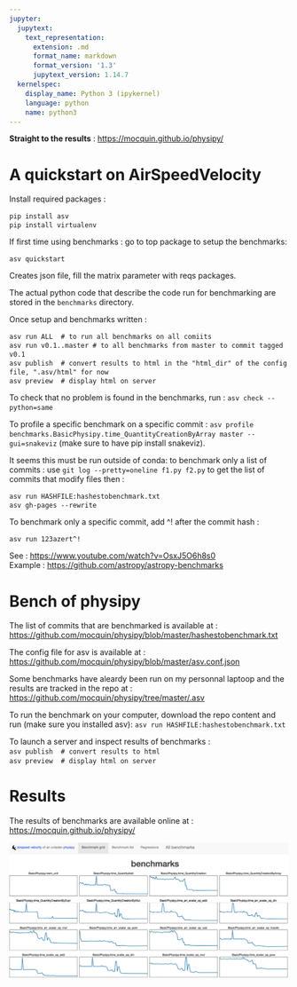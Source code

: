 ```yaml
---
jupyter:
  jupytext:
    text_representation:
      extension: .md
      format_name: markdown
      format_version: '1.3'
      jupytext_version: 1.14.7
  kernelspec:
    display_name: Python 3 (ipykernel)
    language: python
    name: python3
---
```


__Straight to the results__ : 
 https://mocquin.github.io/physipy/


# A quickstart on AirSpeedVelocity


Install required packages : 
```
pip install asv
pip install virtualenv
```
If first time using benchmarks : go to top package to setup the benchmarks:
```
asv quickstart
```
Creates json file, fill the matrix parameter with reqs packages.

The actual python code that describe the code run for benchmarking are stored in the `benchmarks` directory.

Once setup and benchmarks written : 
```
asv run ALL  # to run all benchmarks on all comiits
asv run v0.1..master # to all benchmarks from master to commit tagged v0.1
asv publish  # convert results to html in the "html_dir" of the config file, ".asv/html" for now
asv preview  # display html on server
```
To check that no problem is found in the benchmarks, run : 
`asv check --python=same`

To profile a specific benchmark on a specific commit : 
`asv profile benchmarks.BasicPhysipy.time_QuantityCreationByArray master --gui=snakeviz`
(make sure to have pip install snakeviz).

It seems this must be run outside of conda: to benchmark only a list of commits : use `git log --pretty=oneline f1.py f2.py` to get the list of commits that modify files then : 
```
asv run HASHFILE:hashestobenchmark.txt
asv gh-pages --rewrite 
```

To benchmark only a specific commit, add ^! after the commit hash : 
```
asv run 123azert^!
```

See : https://www.youtube.com/watch?v=OsxJ5O6h8s0  
Example : https://github.com/astropy/astropy-benchmarks
 


# Bench of physipy


The list of commits that are benchmarked is available at : 
https://github.com/mocquin/physipy/blob/master/hashestobenchmark.txt


The config file for asv is available at : https://github.com/mocquin/physipy/blob/master/asv.conf.json


Some benchmarks have aleardy been run on my personnal laptoop and the results are tracked in the repo at : https://github.com/mocquin/physipy/tree/master/.asv


To run the benchmark on your computer, download the repo content and run (make sure you installed asv):
`asv run HASHFILE:hashestobenchmark.txt`


To launch a server and inspect results of benchmarks :   
`asv publish  # convert results to html`  
`asv preview  # display html on server`  


# Results


The results of benchmarks are available online at : 
https://mocquin.github.io/physipy/


![](../ressources/asv_screenshot.png)
